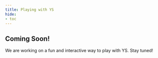 ```yaml
---
title: Playing with YS
hide:
- toc
---
```


## Coming Soon!

We are working on a fun and interactive way to play with YS. Stay tuned!

